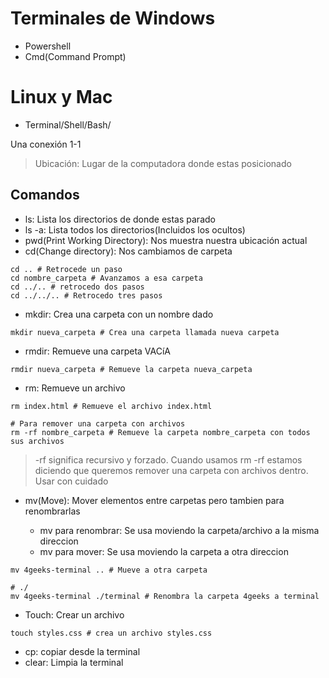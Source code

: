 # Terminales de Windows

- Powershell
- Cmd(Command Prompt)

# Linux y Mac

- Terminal/Shell/Bash/

Una conexión 1-1

> Ubicación: Lugar de la computadora donde estas posicionado

## Comandos

- ls: Lista los directorios de donde estas parado
- ls -a: Lista todos los directorios(Incluidos los ocultos)
- pwd(Print Working Directory): Nos muestra nuestra ubicación actual
- cd(Change directory): Nos cambiamos de carpeta

```shell
cd .. # Retrocede un paso
cd nombre_carpeta # Avanzamos a esa carpeta
cd ../.. # retrocedo dos pasos
cd ../../.. # Retrocedo tres pasos
```

- mkdir: Crea una carpeta con un nombre dado

```shell
mkdir nueva_carpeta # Crea una carpeta llamada nueva carpeta
```

- rmdir: Remueve una carpeta VACíA

```shell
rmdir nueva_carpeta # Remueve la carpeta nueva_carpeta
```

- rm: Remueve un archivo

```shell
rm index.html # Remueve el archivo index.html

# Para remover una carpeta con archivos
rm -rf nombre_carpeta # Remueve la carpeta nombre_carpeta con todos sus archivos
```

> -rf significa recursivo y forzado. Cuando usamos rm -rf estamos diciendo que queremos remover una carpeta con archivos dentro. Usar con cuidado

- mv(Move): Mover elementos entre carpetas pero tambien para renombrarlas

  - mv para renombrar: Se usa moviendo la carpeta/archivo a la misma direccion
  - mv para mover: Se usa moviendo la carpeta a otra direccion

```shell
mv 4geeks-terminal .. # Mueve a otra carpeta

# ./
mv 4geeks-terminal ./terminal # Renombra la carpeta 4geeks a terminal
```

- Touch: Crear un archivo

```shell
touch styles.css # crea un archivo styles.css
```

- cp: copiar desde la terminal
- clear: Limpia la terminal
